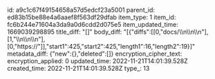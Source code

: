 id: a9c1c67f49154658a57d5edcf23a5001
parent_id: ed83b15be88e4a6aaef8f563df29dfab
item_type: 1
item_id: fc6b244e71604a3da9a0d6cdd2d075e5
item_updated_time: 1669039298895
title_diff: "[]"
body_diff: "[{\"diffs\":[[0,\"docs/\\\n\\\n\\\n\"],[1,\"\\\n\\\n\\\n\"],[0,\"https://\"]],\"start1\":425,\"start2\":425,\"length1\":16,\"length2\":19}]"
metadata_diff: {"new":{},"deleted":[]}
encryption_cipher_text: 
encryption_applied: 0
updated_time: 2022-11-21T14:01:39.528Z
created_time: 2022-11-21T14:01:39.528Z
type_: 13